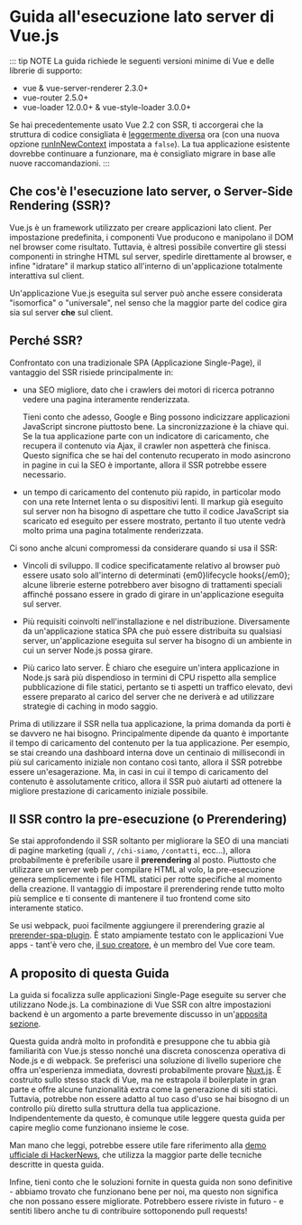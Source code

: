 # Guida all'esecuzione lato server di Vue.js

::: tip NOTE
La guida richiede le seguenti versioni minime di Vue e delle librerie di supporto:

- vue & vue-server-renderer 2.3.0+
- vue-router 2.5.0+
- vue-loader 12.0.0+ & vue-style-loader 3.0.0+

Se hai precedentemente usato Vue 2.2 con SSR, ti accorgerai che la struttura di codice consigliata è [leggermente diversa](./guide/structure.md) ora (con una nuova opzione [runInNewContext](./api/README.md#runinnewcontext) impostata a `false`). La tua applicazione esistente dovrebbe continuare a funzionare, ma è consigliato migrare in base alle nuove raccomandazioni.
:::

## Che cos'è l'esecuzione lato server, o Server-Side Rendering (SSR)?

Vue.js è un framework utilizzato per creare applicazioni lato client. Per impostazione predefinita, i componenti Vue producono e manipolano il DOM nel browser come risultato. Tuttavia, è altresì possibile convertire gli stessi componenti in stringhe HTML sul server, spedirle direttamente al browser, e infine "idratare" il markup statico all'interno di un'applicazione totalmente interattiva sul client.

Un'applicazione Vue.js eseguita sul server può anche essere considerata "isomorfica" o "universale", nel senso che la maggior parte del codice gira sia sul server **che** sul client.

## Perché SSR?

Confrontato con una tradizionale SPA (Applicazione Single-Page), il vantaggio del SSR risiede principalmente in:

- una SEO migliore, dato che i crawlers dei motori di ricerca potranno vedere una pagina interamente renderizzata.

    Tieni conto che adesso, Google e Bing possono indicizzare applicazioni JavaScript sincrone piuttosto bene. La sincronizzazione è la chiave qui. Se la tua applicazione parte con un indicatore di caricamento, che recupera il contenuto via Ajax, il crawler non aspetterà che finisca. Questo significa che se hai del contenuto recuperato in modo asincrono in pagine in cui la SEO è importante, allora il SSR potrebbe essere necessario.

- un tempo di caricamento del contenuto più rapido, in particolar modo con una rete Internet lenta o su dispositivi lenti. Il markup già eseguito sul server non ha bisogno di aspettare che tutto il codice JavaScript sia scaricato ed eseguito per essere mostrato, pertanto il tuo utente vedrà molto prima una pagina totalmente renderizzata.

Ci sono anche alcuni compromessi da considerare quando si usa il SSR:

- Vincoli di sviluppo. Il codice specificatamente relativo al browser può essere usato solo all'interno di determinati {em0}lifecycle hooks{/em0}; alcune librerie esterne potrebbero aver bisogno di trattamenti speciali affinché possano essere in grado di girare in un'applicazione eseguita sul server.

- Più requisiti coinvolti nell'installazione e nel distribuzione. Diversamente da un'applicazione statica SPA che può essere distribuita su qualsiasi server, un'applicazione eseguita sul server ha bisogno di un ambiente in cui un server Node.js possa girare.

- Più carico lato server. È chiaro che eseguire un'intera applicazione in Node.js sarà più dispendioso in termini di CPU rispetto alla semplice pubblicazione di file statici, pertanto se ti aspetti un traffico elevato, devi essere preparato al carico del server che ne deriverà e ad utilizzare strategie di caching in modo saggio.

Prima di utilizzare il SSR nella tua applicazione, la prima domanda da porti è se davvero ne hai bisogno. Principalmente dipende da quanto è importante il tempo di caricamento del contenuto per la tua applicazione. Per esempio, se stai creando una dashboard interna dove un centinaio di millisecondi in più sul caricamento iniziale non contano così tanto, allora il SSR potrebbe essere un'esagerazione. Ma, in casi in cui  il tempo di caricamento del contenuto è assolutamente critico, allora il SSR può aiutarti ad ottenere la migliore prestazione di caricamento iniziale possibile.

## Il SSR contro la pre-esecuzione (o Prerendering)

Se stai approfondendo il SSR soltanto per migliorare la SEO di una manciati di pagine marketing (quali `/`, `/chi-siamo`, `/contatti`, ecc...), allora probabilmente è preferibile usare il **prerendering** al posto. Piuttosto che utilizzare un server web per compilare HTML al volo, la pre-esecuzione genera semplicemente i file HTML statici per rotte specifiche al momento della creazione. Il vantaggio di impostare il prerendering rende tutto molto più semplice e ti consente di mantenere il tuo frontend come sito interamente statico.

Se usi webpack, puoi facilmente aggiungere il prerendering grazie al [prerender-spa-plugin](https://github.com/chrisvfritz/prerender-spa-plugin). È stato ampiamente testato con le applicazioni Vue apps - tant'è vero che, [il suo creatore](https://github.com/chrisvfritz), è un membro del Vue core team.

## A proposito di questa Guida

La guida si focalizza sulle applicazioni Single-Page eseguite su server che utilizzano Node.js. La combinazione di Vue SSR con altre impostazioni backend è un argomento a parte brevemente discusso in un'[apposita sezione](./guide/non-node.md).

Questa guida andrà molto in profondità e presuppone che tu abbia già familiarità con Vue.js stesso nonché una discreta conoscenza operativa di Node.js e di webpack. Se preferisci una soluzione di livello superiore che offra un'esperienza immediata, dovresti probabilmente provare [Nuxt.js](https://nuxtjs.org/). È costruito sullo stesso stack di Vue, ma ne estrapola il boilerplate in gran parte e offre alcune funzionalità extra come la generazione di siti statici. Tuttavia, potrebbe non essere adatto al tuo caso d'uso se hai bisogno di un controllo più diretto sulla struttura della tua applicazione. Indipendentemente da questo, è comunque utile leggere questa guida per capire meglio come funzionano insieme le cose.

Man mano che leggi, potrebbe essere utile fare riferimento alla [demo ufficiale di HackerNews](https://github.com/vuejs/vue-hackernews-2.0/), che utilizza la maggior parte delle tecniche descritte in questa guida.

Infine, tieni conto che le soluzioni fornite in questa guida non sono definitive - abbiamo trovato che funzionano bene per noi, ma questo non significa che non possano essere migliorate. Potrebbero essere riviste in futuro - e sentiti libero anche tu di contribuire sottoponendo pull requests!
